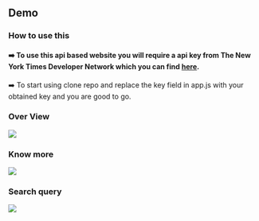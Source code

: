 ## Demo

### How to use this 

#### :arrow_right: To use this api based website you will require a api key from The New York Times Developer Network which you can find <a href="https://developer.nytimes.com/">here</a>.
:arrow_right: To start using clone repo and replace the key field in app.js  with your obtained key and you are good to go.



### Over View

<img src="./Images/Overview.gif">

### Know more

 <img src="./Images/Know more.gif" >

### Search query

<img src="./Images/Search.gif">
